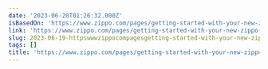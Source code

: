 ```yaml
---
date: '2023-06-20T01:26:32.000Z'
isBasedOn: 'https://www.zippo.com/pages/getting-started-with-your-new-zippo-lighter'
link: 'https://www.zippo.com/pages/getting-started-with-your-new-zippo-lighter'
slug: 2023-06-19-httpswwwzippocompagesgetting-started-with-your-new-zippo-lighter
tags: []
title: 'https://www.zippo.com/pages/getting-started-with-your-new-zippo-lighter'
---
```


